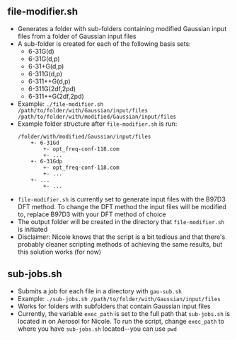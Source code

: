 file-modifier.sh
--------
* Generates a folder with sub-folders containing modified Gaussian input files from a folder of Gaussian input files
* A sub-folder is created for each of the following basis sets:
    - 6-31G(d)
    - 6-31G(d,p)
    - 6-31+G(d,p)
    - 6-311G(d,p)
    - 6-311++G(d,p)
    - 6-311G(2df,2pd)
    - 6-311++G(2df,2pd)
* Example: `./file-modifier.sh /path/to/folder/with/Gaussian/input/files /path/to/folder/with/modified/Gaussian/input/files`
* Example folder structure after `file-modifier.sh` is run:
    ```
    /folder/with/modified/Gaussian/input/files
        +- 6-31Gd
            +- opt_freq-conf-118.com
            +- ...
        +- 6-31Gdp
            +- opt_freq-conf-118.com
            +- ...
        +- ...
            +- ...
* `file-modifier.sh` is currently set to generate input files with the B97D3 DFT method. To change the DFT method the input files will be modified to, replace B97D3 with your DFT method of choice
* The output folder will be created in the directory that `file-modifier.sh` is initiated
* Disclaimer: Nicole knows that the script is a bit tedious and that there's probably cleaner scripting methods of achieving the same results, but this solution works (for now)

sub-jobs.sh
--------
* Submits a job for each file in a directory with `gau-sub.sh`
* Example: `./sub-jobs.sh /path/to/folder/with/Gaussian/input/files`
* Works for folders with subfolders that contain Gaussian input files
* Currently, the variable `exec_path` is set to the full path that `sub-jobs.sh` is located in on Aerosol for Nicole. To run the script, change `exec_path` to where you have `sub-jobs.sh` located--you can use `pwd`